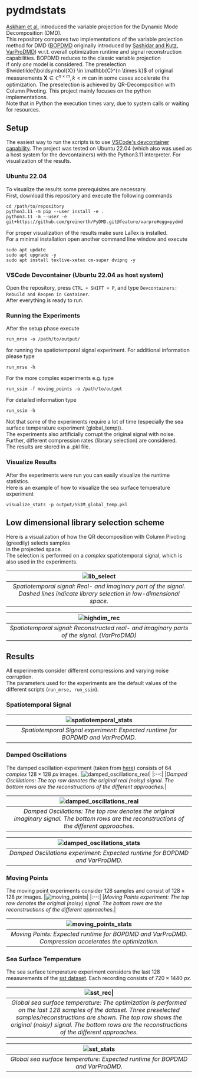 # pydmdstats
[Askham et al.](https://epubs.siam.org/doi/abs/10.1137/M1124176) introduced the variable projection for the Dynamic Mode Decomposition (DMD).\
This repository compares two implementations of the variable projection method for DMD ([BOPDMD](https://github.com/PyDMD/PyDMD/blob/master/pydmd/bopdmd.py) originally introduced by [Sashidar and Kutz](https://royalsocietypublishing.org/doi/abs/10.1098/rsta.2021.0199), [VarProDMD](https://github.com/greinerth/PyDMD/blob/feature/varpro/pydmd/varprodmd.py)) 
w.r.t. overall optimization runtime and signal reconstruction capabilities.
BOPDMD reduces to the classic variable projection\
if only *one* model is considered. The preselection $\widetilde{\boldsymbol{X}} \in \mathbb{C}^{n \times k}$ of original measurements $\boldsymbol{X} \in \mathbb{C}^{n \times m}, k < m$ can in some cases accelerate the optimization. The preselection is achieved by QR-Decomposition with Column Pivoting. This project mainly focuses on the python implementations.\
Note that in Python the execution times vary, due to system calls or waiting for resources.

## Setup
The easiest way to run the scripts is to use [VSCode's devcontainer capability](https://code.visualstudio.com/docs/devcontainers/containers). The project was tested on Ubuntu 22.04 (which also was used as a host system for the devcontainers) with the Python3.11 interpreter. For visualization of the results.

### Ubuntu 22.04
To visualize the results some prerequisites are necessary.\
First, download this repository and execute the following commands 
```
cd /path/to/repository
python3.11 -m pip --user install -e .
python3.11 -m --user -e git+https://github.com/greinerth/PyDMD.git@feature/varpro#egg=pydmd
```
For proper visualization of the results make sure LaTex is installed.\
For a minimal installation open another command line window and execute
```
sudo apt update
sudo apt upgrade -y
sudo apt install texlive-xetex cm-super dvipng -y
```
### VSCode Devcontainer (Ubuntu 22.04 as host system)
Open the repository, press `CTRL + SHIFT + P`, and type `Devcontainers: Rebuild and Reopen in Container`.\
After everything is ready to run.

### Running the Experiments
After the setup phase execute
```
run_mrse -o /path/to/output/
```
for running the spatiotemporal signal experiment.
For additional information please type
```
run_mrse -h
```

For the more complex experiments e.g. type
```
run_ssim -f moving_points -o /path/to/output
```
For detailed information type
```
run_ssim -h
```
Not that some of the experiments require a lot of time (especially the sea surface temperature experiment (global_temp)).\
The experiments also artificially corrupt the original signal with noise. Further, different compression rates (library selection) are considered.\
The results are stored in a .pkl file.
### Visualize Results
After the experiments were run you can easily visualize the runtime statistics.\
Here is an example of how to visualize the sea surface temperature experiment
```
visualize_stats -p output/SSIM_global_temp.pkl
```
## Low dimensional library selection scheme
Here is a visualization of how the QR decomposition with Column Pivoting (greedily) selects samples\
in the projected space.\
The selection is performed on a *complex* spatiotemporal signal, which is also used in the experiments.

|![lib_select](./figures/varprodmd_highdim_library_lowdim.png)|
|:--:|
|*Spatiotemporal signal: Real- and imaginary part of the signal. Dashed lines indicate library selection in low-dimensional space.*|

|![highdim_rec](./figures/varprodmd_highdim_library_lowdim_rec.png)|
|:--:|
|*Spatiotemporal signal: Reconstructed real- and imaginary parts of the signal. (VarProDMD)*|

## Results
All experiments consider different compressions and varying noise corruption.\
The parameters used for the experiments are the default values of the different scripts (`run_mrse, run_ssim`).

### Spatiotemporal Signal
|![spatiotemporal_stats](./figures/highdim_stats.png)|
|:--:|
|*Spatiotemporal Signal experiment: Expected runtime for BOPDMD and VarProDMD.*|

### Damped Oscillations
The damped oscillation experiment (taken from [here](https://github.com/PyDMD/PyDMD/blob/master/tutorials/tutorial2/tutorial-2-adv-dmd.ipynb)) consists of $64$ *complex* $128 \times 128 \: px$ images.
|![damped_oscillations_real](./figures/complex2d_real.png)|
|:--:|
|*Damped Oscillations: The top row denotes the original real (noisy) signal. The bottom rows are the reconstructions of the different approaches.*|

|![damped_oscillations_real](./figures/complex2d_imag.png)|
|:--:|
|*Damped Oscillations: The top row denotes the original imaginary signal. The bottom rows are the reconstructions of the different approaches.*|

|![damped_oscillations_stats](./figures/complex2d_stats.png)|
|:--:|
|*Damped Oscillations experiment: Expected runtime for BOPDMD and VarProDMD.*|

### Moving Points
The moving point experiments consider $128$ samples and consist of $128 \times 128 \: px$ images.
|![moving_points](./figures/moving_points.png)|
|:--:|
|*Moving Points experiment: The top row denotes the original (noisy) signal. The bottom rows are the reconstructions of the different approaches.*|

|![moving_points_stats](./figures/moving_points_stats.png)|
|:--:|
|*Moving Points: Expected runtime for BOPDMD and VarProDMD. Compression accelerates the optimization.*|

### Sea Surface Temperature
The sea surface temperature experiment considers the last $128$ measurements of the [sst dataset](https://downloads.psl.noaa.gov/Datasets/noaa.oisst.v2.highres/sst.day.mean.ltm.1982-2010.nc).
Each recording consists of $720 \times 1440\: px$.

|![sst_rec](./figures/global_temp.png)\|
|:--:|
|*Global sea surface temperature: The optimization is performed on the last 128 samples of the dataset. Three preselected samples/reconstructions are shown. The top row shows the original (noisy) signal. The bottom rows are the reconstructions of the different approaches.*|

|![sst_stats](./figures/global_temp_stats.png)|
|:--:|
|*Global sea surface temperature: Expected runtime for BOPDMD and VarProDMD.*|
